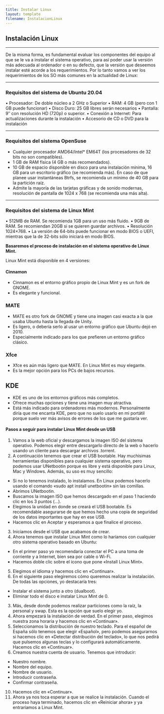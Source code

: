 ```yaml
---
title: Instalar Linux
layout: template
filename: InstalacionLinux
--- 
```


## Instalación Linux 
***
De la misma forma, es fundamental evaluar los componentes del equipo al que se le va a instalar el sistema operativo, para así poder usar la versión más adecuada al ordenador o en su defecto, que la versión que deseemos instalar esté acorde a los requerimientos.
Por lo tanto vamos a ver los requerimientos de los SO más comunes en la actualidad de Linux:

***
### Requisitos del sistema de Ubuntu 20.04 
•	Procesador: De doble núcleo a 2 GHz o Superior
•	RAM: 4 GB (pero con 1 GB puede funcionar)
•	Disco Duro: 25 GB libres serán necesarios
•	Pantalla: 9″ con resolución HD (720p) o superior.
•	Conexión a Internet: Para actualizaciones durante la instalación
•	Accesorio de CD o DVD para la instalación

***
### Requisitos del sistema OpenSuse
- Cualquier procesador AMD64/Intel* EM64T (los procesadores de 32 bits no son compatibles).
- 1 GB de RAM física (4 GB o más recomendados).
- 10 GB de espacio disponible en disco para una instalación mínima, 16 GB para un escritorio gráfico (se recomienda más). En caso de que planee usar instantáneas Btrfs, se recomienda un mínimo de 40 GB para la partición raíz.
- Admite la mayoría de las tarjetas gráficas y de sonido modernas, resolución de pantalla de 1024 x 768 (se recomienda una más alta).

***
### Requisitos del sistema de Linux Mint
•	512MB de RAM. Se recomienda 1GB para un uso más fluido.
•	9GB de RAM. Se recomiendan 20GB si se quieren guardar archivos.
•	Resolución 1024×768.
•	La versión de 64-bits puede funcionar en modo BIOS o UEFI, mientras que la de 32-bits sólo iniciará en modo BIOS.

**Basaremos el proceso de instalación en el sistema operativo de Linux Mint.**

Linux Mint está disponible en 4 versiones:

#### Cinnamon
- Cinnamon es el entorno gráfico propio de Linux Mint y es un fork de GNOME.
-	Es elegante y funcional.

### MATE
-	MATE es otro fork de GNOME y tiene una imagen casi exacta a la que usaba Ubuntu hasta la llegada de Unity.
-	Es ligero, o debería serlo al usar un entorno gráfico que Ubuntu dejó en 2010.
-	Especialmente indicado para los que prefieren un entorno gráfico clásico.

### Xfce
-	Xfce es aún más ligero que MATE. En Linux Mint es muy elegante.
-	Es la mejor opción para los PCs de bajos recursos.

## KDE
-	KDE es uno de los entornos gráficos más completos.
-	Ofrece muchas opciones y tiene una imagen muy atractiva.
-	Está más indicado para ordenadores más modernos. Personalmente diría que me encanta KDE, pero que no suelo usarlo en mi portátil porque suelo ver más avisos de errores de los que me gustaría ver.

#### Pasos a seguir para instalar Linux Mint desde un USB
1.	Vamos a la web oficial y descargamos la imagen ISO del sistema operativo. Podemos elegir entre descargarlo directo de la web o hacerlo usando un cliente para descargar archivos .torrent. 
2.	A continuación tenemos que crear el USB bootable. Hay muchísimas herramientas disponibles para cualquier sistema operativo, pero podemos usar UNetbootin porque es libre y está disponible para Linux, Mac y Windows. Además, su uso es muy sencillo:
+	Si no lo tenemos instalado, lo instalamos. En Linux podemos hacerlo usando el comando «sudo apt install unetbootin» sin las comillas.
+	Abrimos UNetbootin.
+	Buscamos la imagen ISO que hemos descargado en el paso 1 haciendo clic en los 3 puntos (…).
+	Elegimos la unidad en donde se creará el USB bootable. Es recomendable asegurarse de que hemos hecho una copia de seguridad de los datos importantes que hay en ese USB.
+	Hacemos clic en Aceptar y esperamos a que finalice el proceso.
3.	Iniciamos desde el USB que acabamos de crear.
4.	Ahora tenemos que instalar Linux Mint como lo haríamos con cualquier otro sistema operativo basado en Ubuntu:
+	En el primer paso yo recomendaría conectar el PC a una toma de corriente y a Internet, bien sea por cable o Wi-Fi.
+	Hacemos doble clic sobre el icono que pone «Install Linux Mint».
5.	Elegimos el idioma y hacemos clic en «Continuar».
6.	En el siguiente paso elegiremos cómo queremos realizar la instalación. De todas las opciones, yo destacaría tres:
+	Instalar el sistema junto a otro (dualboot).
+	Eliminar todo el disco e instalar Linux Mint de 0.
3.	Más, desde donde podemos realizar particiones como la raíz, la personal y swap. Esta es la opción que suelo elegir yo.
7.	Ahora empezará la instalación de verdad. En el primer paso, elegimos nuestra zona horaria y hacemos clic en «Continuar».
8.	Seleccionamos la distribución de nuestro teclado. Para el español de España sólo tenemos que elegir «Español», pero podemos asegurarnos si hacemos clic en «Detectar distribución del teclado», lo que nos pedirá que pulsemos algunas teclas y lo configurará automáticamente. Hacemos clic en «Continuar».
9.	Creamos nuestra cuenta de usuario. Tenemos que introducir:
+	Nuestro nombre.
+	Nombre del equipo.
+	Nombre de usuario.
+	Introducir contraseña.
+	Confirmar contraseña.
10.	Hacemos clic en «Continuar».
11.	Ahora ya nos toca esperar a que se realice la instalación. Cuando el proceso haya terminado, hacemos clic en «Reiniciar ahora» y ya entraríamos a Linux Mint.



